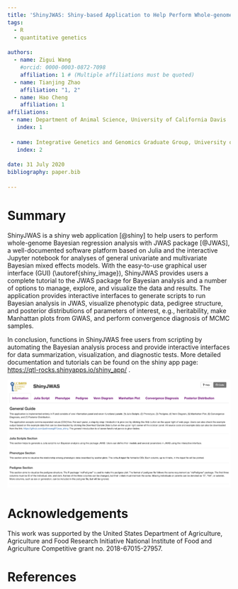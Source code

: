 ```yaml
---
title: 'ShinyJWAS: Shiny-based Application to Help Perform Whole-genome Bayesian Regression Analysis with JWAS package'
tags:
  - R
  - quantitative genetics

authors:
  - name: Zigui Wang
    #orcid: 0000-0003-0872-7098
    affiliation: 1 # (Multiple affiliations must be quoted)
  - name: Tianjing Zhao
    affiliation: "1, 2"
  - name: Hao Cheng
    affiliation: 1
affiliations:
 - name: Department of Animal Science, University of California Davis
   index: 1

 - name: Integrative Genetics and Genomics Graduate Group, University of California Davis       
   index: 2

date: 31 July 2020
bibliography: paper.bib

---
```


# Summary

ShinyJWAS is a shiny web application [@shiny] to help users to perform whole-genome Bayesian regression analysis with JWAS package [@JWAS], a well-documented software platform based on Julia and the interactive Jupyter notebook for analyses of general univariate and multivariate Bayesian mixed effects models.  With the easy-to-use graphical user interface (GUI) (\autoref{shiny_image}), ShinyJWAS provides users a complete tutorial to the JWAS package for Bayesian analysis and a number of options to manage, explore, and visualize the data and results. The application provides interactive interfaces to generate scripts to run Bayesian analysis in JWAS, visualize phenotypic data, pedigree structure, and posterior distributions of parameters of interest, e.g., heritability, make Manhattan plots from GWAS, and perform convergence diagnosis of MCMC samples.

In conclusion, functions in ShinyJWAS free users from scripting by automating the Bayesian analysis process and provide interactive interfaces for data summarization, visualization, and diagnostic tests. More detailed documentation and tutorials can be found on the shiny app page: https://qtl-rocks.shinyapps.io/shiny_app/ .

![ShinyJWAS GUI.\label{shiny_image}](shiny_image.png)



# Acknowledgements

This work was supported by the United States Department of Agriculture, Agriculture and Food Research Initiative National Institute of Food and Agriculture Competitive grant no. 2018-67015-27957.


# References
